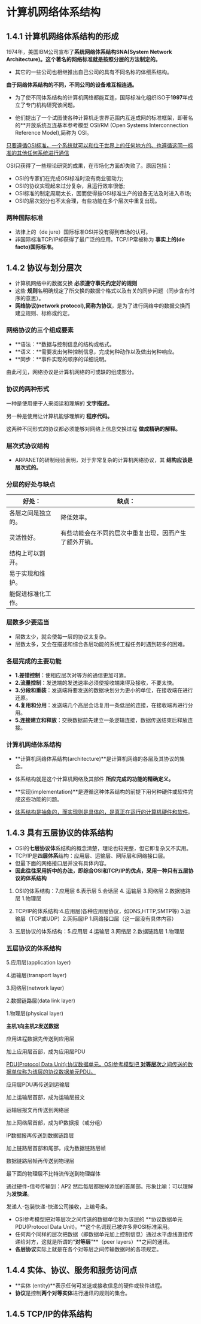 # 计算机网络体系结构

## 1.4.1 计算机网络体系结构的形成

1974年，美国IBM公司宣布了**系统网络体系结构SNA(System Network Architecture)。这个著名的网络标准就是按照分层的方法制定的。**

- 其它的一些公司也相继推出自己公司的具有不同名称的体细系结构。

**由于网络体系结构的不同，不同公司的设备难互相连通。**

- 为了使不同体系结构的计算机网络都能互连，国际标准化组织ISO于**1997**年成立了专门机构研究该问题。

- 他们提出了一个试图使各种计算机走世界范围内互连成网的标准框架，即著名的**开放系统互连基本参考模型 OSI/RM (Open Systems Interconnection Reference Model),简称为 OSI。

<u>只要遵循OSI标准，一个系统就可以和位于世界上的任何地方的、也遵循这同一标准的其他任何系统进行通信</u>



OSI只获得了一些理论研究的成果，在市场化方面却失败了。原因包括：

- OSI的专家们在完成OSI标准时没有商业驱动力;
- OSI的协议实现起来过分复杂，且运行效率很低;
- OSI标准的制定周期太长，因而使得按OSI标准生产的设备无法及时进入市场;
- OSI的层次划分也不太合理，有些功能在多个层次中重复出现。

### 两种国际标准

- 法律上的（de jure）国际标准OSI并没有得到市场的认可。
- 非国际标准TCP/IP却获得了最广泛的应用。TCP/IP常被称为 **事实上的(de facto)国际标准。**

## 1.4.2 协议与划分层次

- 计算机网络中的数据交换 **必须遵守事先约定好的规则**
- 这些 **规则**名明确规定了所交换的数据个格式以及有关的同步问题（同步含有时序的意思）。
- **网络协议(network protocol),**简称为**协议**，是为了进行网络中的数据交换而建立规则、标称或约定。

### 网络协议的三个组成要素

- **语法：**数据与控制信息的结构或格式。
- **语义：**需要发出何种控制信息，完成何种动作以及做出何种响应。
- **同步：**事件实现的顺序的详细说明。

由此可见，网络协议是计算机网络的可或缺的组成部分。



### 协议的两种形式

一种是使用便于人来阅读和理解的 **文字描述。**

另一种是使用让计算机能够理解的 **程序代码。**

这两种不同形式的协议都必须能够对网络上信息交换过程 **做成精确的解释。**

### 层次式协议结构

- ARPANET的研制经验表明，对于非常复杂的计算机网络协议，其 **结构应该是层次式的。**

### 分层的好处与缺点

| 好处：             | 缺点：                                                 |
| ------------------ | ------------------------------------------------------ |
| 各层之间是独立的。 | 降低效率。                                             |
| 灵活性好。         | 有些功能会在不同的层次中重复出现，因而产生了额外开销。 |
| 结构上可以割开。   |                                                        |
| 易于实现和维护。   |                                                        |
| 能促进标准化工作。 |                                                        |

### 层数多少要适当

- 层数太少，就会使每一层的协议太复杂。
- 层数太多，又会在描述和综合各层功能的系统工程任务时遇到较多的困难。

### 各层完成的主要功能

- **1.差错控制**：使相应层次对等方的通信更加可靠。
- **2.流量控制**：发送端的发送速率必须使接收端来得及接收，不要太快。
- **3.分段和重装**：发送端将要发送的数据块划分为更小的单位，在接收端在进行还原。
- **4.复用和分用**：发送端几个高层会话复用一条低层的连接，在接收端再进行分用。
- **5.连接建立和释放**：交换数据前先建立一条逻辑连接，数据传送结束后释放连接。

### 计算机网络体系结构

- **计算机网络体系结构(architecture)**是计算机网络的各层及其协议的集合。
- 体系结构就是这个计算机网络及其部件 **所应完成的功能的精确定义。**
- **实现(implementation)**是遵循这种体系结构的前提下用何种硬件或软件完成这些功能的问题。

- <u>体系结构是抽象的，而实现则是具体的，是真正在运行的计算机硬件和软件</u>。

## 1.4.3 具有五层协议的体系结构

- OSI的**七层协议体**系结构的概念清楚，理论也较完整，但它即复杂又不实用。
- TCP/IP是**四层体系**结构：应用层、运输层、网际层和网络接口层。
- 但最下面的网络接口层并没有具体内容。
- **因此往往采用折中的办法，即综合OSI和TCP/IP的优点，采用一种只有五层协议的体系结构**

1. OSI的体系结构：7.应用层 6.表示层 5.会话层 4. 运输层 3.网络层 2.数据链路层 1.物理层

2. TCP/IP的体系结构:4.应用层(各种应用层协议，如DNS,HTTP,SMTP等) 3.运输层（TCP或UDP）2.网际层IP 1.网络接口层（这一层没有具体内容）
3. 五层协议的体系结构：5.应用层 4.运输层 3.网络层 2.数据链路层 1.物理层

### 五层协议的体系结构

5.应用层(application layer)

4.运输层(transport layer)

3.网络层(network layer)

2.数据链路层(data link layer)

1.物理层(physical layer) 



**主机1向主机2发送数据**

应用进程数据先传送到应用层

加上应用层首部，成为应用层PDU

<u>PDU(Protocol Data Unit):协议数据单元。OSI参考模型把 **对等层次**之间传送的数据单位称为该层的协议数据单元PDU。</u>

应用层PDU再传送到运输层

加上运输层首部，成为运输层报文

运输层报文再传送到网络层

加上网络层首部，成为IP数据报（或分组）

IP数据报再传送到数据链路层

加上链路层首部和尾部，成为数据链路层帧

数据链路层帧再传送到物理层

最下面的物理层不比特流传送到物理媒体



通过硬件-信号传输到：AP2   然后每层都脱掉添加的首尾部。形象比喻：可以理解为**发快递**。

发递人-包装快递-快递公司接收，上编号条。



- OSI参考模型把对等层次之间传送的数据单位称为该层的 **协议数据单元PDU(Protocol Data Unit)。**这个名词现已被许多非OSI标准采用。
- 任何两个同样的层次把数据（即数据单元加上控制信息）通过水平虚线直接传递给对方，这就是所谓的“**对等层**”**（peer layers）**之间的通讯。
- **各层协议**实际上就是在各个对等层之间传输数据时的各项规定。

## 1.4.4 实体、协议、服务和服务访问点

- **实体 (entity)**表示任何可发送或接收信息的硬件或软件进程。
- **协议**是控制**两个对等实体**进行通讯的规则的集合。

## 1.4.5 TCP/IP的体系结构



